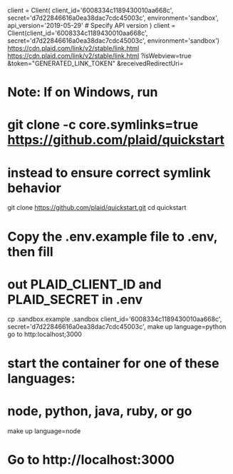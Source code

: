 client = Client(
  client_id='6008334c1189430010aa668c',
  secret='d7d22846616a0ea38dac7cdc45003c',
  environment='sandbox',
  api_version='2019-05-29'  # Specify API version
)
client = Client(client_id='6008334c1189430010aa668c', secret='d7d22846616a0ea38dac7cdc45003c', environment='sandbox')
https://cdn.plaid.com/link/v2/stable/link.html
https://cdn.plaid.com/link/v2/stable/link.html
  ?isWebview=true
  &token="GENERATED_LINK_TOKEN"
  &receivedRedirectUri=
# Note: If on Windows, run
# git clone -c core.symlinks=true https://github.com/plaid/quickstart
# instead to ensure correct symlink behavior

git clone https://github.com/plaid/quickstart.git
cd quickstart

# Copy the .env.example file to .env, then fill
# out PLAID_CLIENT_ID and PLAID_SECRET in .env
cp .sandbox.example .sandbox
  client_id='6008334c1189430010aa668c',
  secret='d7d22846616a0ea38dac7cdc45003c',
  make up language=python
  go to http:localhost;3000
  

# start the container for one of these languages:
# node, python, java, ruby, or go

make up language=node

# Go to http://localhost:3000
